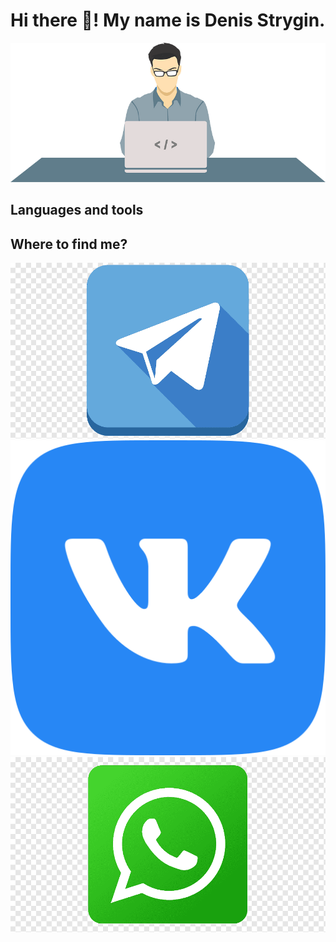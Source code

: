 # Hi there 👋! My name is Denis Strygin.

![Header](https://github.com/denstrygin/denstrygin/blob/main/assets/Programmer.png)

## Languages and tools

## Where to find me?

<p align="center">
    <a href="">
        <img src="https://github.com/denstrygin/denstrygin/blob/main/assets/telegram.png" alt="tg" hieght="40px" weight="40px">
    </a>
    <a href="">
        <img src="https://github.com/denstrygin/denstrygin/blob/main/assets/vk.png" alt="vk" hieght="40px" weight="40px">
    </a>
    <a href="">
        <img src="https://github.com/denstrygin/denstrygin/blob/main/assets/whatsapp.png" alt="whap" hieght="40px" weight="40px">
    </a>
</p>